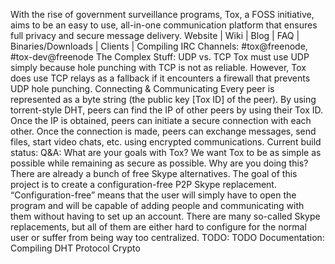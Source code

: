 With the rise of government surveillance programs, Tox, a FOSS initiative, aims to be an easy to use, all-in-one communication platform that ensures full privacy and secure message delivery. Website | Wiki | Blog | FAQ | Binaries/Downloads | Clients | Compiling IRC Channels: #tox@freenode, #tox-dev@freenode The Complex Stuff: UDP vs. TCP Tox must use UDP simply because hole punching with TCP is not as reliable. However, Tox does use TCP relays as a fallback if it encounters a firewall that prevents UDP hole punching. Connecting & Communicating Every peer is represented as a byte string (the public key [Tox ID] of the peer). By using torrent-style DHT, peers can find the IP of other peers by using their Tox ID. Once the IP is obtained, peers can initiate a secure connection with each other. Once the connection is made, peers can exchange messages, send files, start video chats, etc. using encrypted communications. Current build status: Q&A: What are your goals with Tox? We want Tox to be as simple as possible while remaining as secure as possible. Why are you doing this? There are already a bunch of free Skype alternatives. The goal of this project is to create a configuration-free P2P Skype replacement. “Configuration-free” means that the user will simply have to open the program and will be capable of adding people and communicating with them without having to set up an account. There are many so-called Skype replacements, but all of them are either hard to configure for the normal user or suffer from being way too centralized. TODO: TODO Documentation: Compiling DHT Protocol Crypto